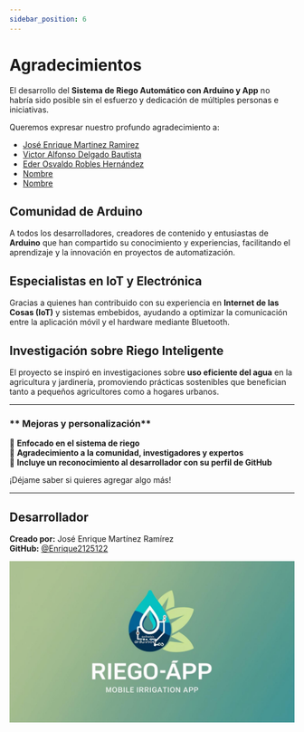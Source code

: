 ```yaml
---
sidebar_position: 6
---
```


# Agradecimientos

El desarrollo del **Sistema de Riego Automático con Arduino y App** no habría sido posible sin el esfuerzo y dedicación de múltiples personas e iniciativas.  

Queremos expresar nuestro profundo agradecimiento a:  

- [José Enrique Martinez Ramirez](https://github.com/Enrique2125122) 
- [Victor Alfonso Delgado Bautista](https://github.com/VicDel05) 
- [Eder Osvaldo Robles Hernández](https://github.com/Osvaldo-1) 
- [Nombre](https://github.com/) 
- [Nombre](https://github.com/) 

## Comunidad de Arduino  
A todos los desarrolladores, creadores de contenido y entusiastas de **Arduino** que han compartido su conocimiento y experiencias, facilitando el aprendizaje y la innovación en proyectos de automatización.  

## Especialistas en IoT y Electrónica  
Gracias a quienes han contribuido con su experiencia en **Internet de las Cosas (IoT)** y sistemas embebidos, ayudando a optimizar la comunicación entre la aplicación móvil y el hardware mediante Bluetooth.  

## Investigación sobre Riego Inteligente  
El proyecto se inspiró en investigaciones sobre **uso eficiente del agua** en la agricultura y jardinería, promoviendo prácticas sostenibles que benefician tanto a pequeños agricultores como a hogares urbanos.  

---

### ** Mejoras y personalización**  
🔹 **Enfocado en el sistema de riego**  
🔹 **Agradecimiento a la comunidad, investigadores y expertos**  
🔹 **Incluye un reconocimiento al desarrollador con su perfil de GitHub**  

 ¡Déjame saber si quieres agregar algo más!

---

##  Desarrollador  

 **Creado por:** José Enrique Martínez Ramírez  
 **GitHub:** [@Enrique2125122](https://github.com/Enrique2125122)  

![Example image](../../static/img/LOGO-APPRIEGO.jpg)
